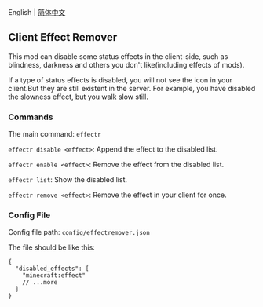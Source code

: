 English | [简体中文](README_cn.md)

## Client Effect Remover
This mod can disable some status effects in the client-side, such as blindness, darkness and others you don't like(including effects of mods).

If a type of status effects is disabled, you will not see the icon in your client.But they are still existent in the server.
For example, you have disabled the slowness effect, but you walk slow still.

### Commands
The main command: `effectr`

`effectr disable <effect>`: Append the effect to the disabled list.

`effectr enable <effect>`: Remove the effect from the disabled list.

`effectr list`: Show the disabled list.

`effectr remove <effect>`: Remove the effect in your client for once.

### Config File
Config file path: `config/effectremover.json`

The file should be like this:
```json5
{
  "disabled_effects": [
    "minecraft:effect"
    // ...more
  ]
}
```